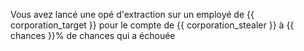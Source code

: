 Vous avez lancé une opé d'extraction sur un employé de {{ corporation_target }} pour le compte de {{ corporation_stealer }} à {{ chances }}% de chances qui a échouée
